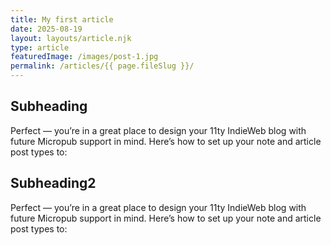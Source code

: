 ```yaml
---
title: My first article
date: 2025-08-19
layout: layouts/article.njk
type: article
featuredImage: /images/post-1.jpg
permalink: /articles/{{ page.fileSlug }}/
---
```



## Subheading
Perfect — you’re in a great place to design your 11ty IndieWeb blog with future Micropub support in mind. Here’s how to set up your note and article post types to:

## Subheading2
Perfect — you’re in a great place to design your 11ty IndieWeb blog with future Micropub support in mind. Here’s how to set up your note and article post types to:
